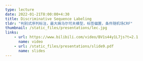 ```yaml
---
type: lecture
date: 2022-01-21T8:00:00+4:30
title: Discriminative Sequence Labeling
tldr: "判别式序列标注，最大熵马尔可夫模型，标签偏置，条件随机场CRF"
thumbnail: /static_files/presentations/lec.jpg
links: 
    - url: https://www.bilibili.com/video/BV1s44y1L7js?t=2.1
      name: video
    - url: /static_files/presentations/slide9.pdf
      name: slides
--- 
```

